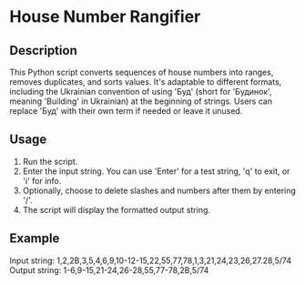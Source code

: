 # House Number Rangifier

## Description
This Python script converts sequences of house numbers into ranges, removes duplicates, and sorts values. It's adaptable to different formats, including the Ukrainian convention of using 'Буд' (short for 'Будинок', meaning 'Building' in Ukrainian) at the beginning of strings. Users can replace 'Буд' with their own term if needed or leave it unused.

## Usage
1. Run the script.
2. Enter the input string. You can use 'Enter' for a test string, 'q' to exit, or 'i' for info.
3. Optionally, choose to delete slashes and numbers after them by entering '/'.
4. The script will display the formatted output string.

## Example
Input string: 1,2,2B,3,5,4,6,9,10-12-15,22,55,77,78,1,3,21,24,23,26,27.28,5/74
Output string: 1-6,9-15,21-24,26-28,55,77-78,2B,5/74


